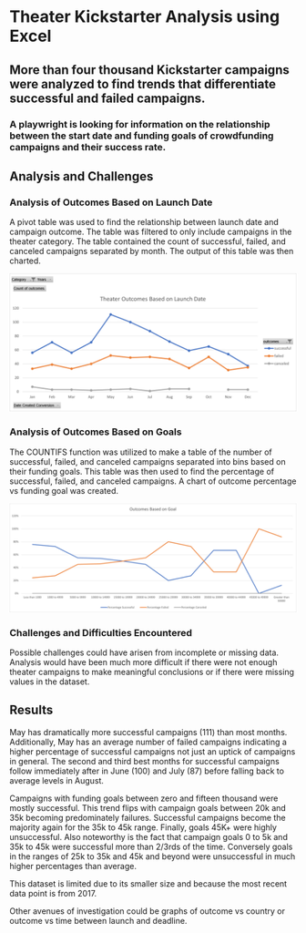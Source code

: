 # Theater Kickstarter Analysis using Excel

## More than four thousand Kickstarter campaigns were analyzed to find trends that differentiate successful and failed campaigns.

### A playwright is looking for information on the relationship between the start date and funding goals of crowdfunding campaigns and their success rate.

## Analysis and Challenges

### Analysis of Outcomes Based on Launch Date

A pivot table was used to find the relationship between launch date and campaign outcome. 
The table was filtered to only include campaigns in the theater category. The table contained the count of successful, failed, and canceled campaigns separated by month. The output of this table was then charted.

![Theater Outcomes vs Launch](Theater_Outcomes_vs_Launch.png)

### Analysis of Outcomes Based on Goals

The COUNTIFS function was utilized to make a table of the number of successful, failed, and canceled campaigns separated into bins based on their funding goals.  This table was then used to find the percentage of successful, failed, and canceled campaigns.  A chart of outcome percentage vs funding goal was created.

![Outcomes vs Goals](Outcomes_vs_Goals.png)

### Challenges and Difficulties Encountered

Possible challenges could have arisen from incomplete or missing data.  Analysis would have been much more difficult if there were not enough theater campaigns to make meaningful conclusions or if there were missing values in the dataset. 

## Results

May has dramatically more successful campaigns (111) than most months. Additionally, May has an average number of failed campaigns indicating a higher percentage of successful campaigns not just an uptick of campaigns in general.  The second and third best months for successful campaigns follow immediately after in June (100) and  July (87) before falling back to average levels in August.  

Campaigns with funding goals between zero and fifteen thousand were mostly successful.  This trend flips with campaign goals between 20k and 35k becoming predominately failures. Successful campaigns become the majority again for the 35k to 45k range. Finally, goals 45K+ were highly unsuccessful.  Also noteworthy is the fact that campaign goals 0 to 5k and 35k to 45k were successful more than  2/3rds of the time.  Conversely goals in the ranges of 25k to 35k and 45k and beyond were unsuccessful in much higher percentages than average.

This dataset is limited due to its smaller size and because the most recent data point is from 2017.

Other avenues of investigation could be graphs of outcome vs country or outcome vs time between launch and deadline.





